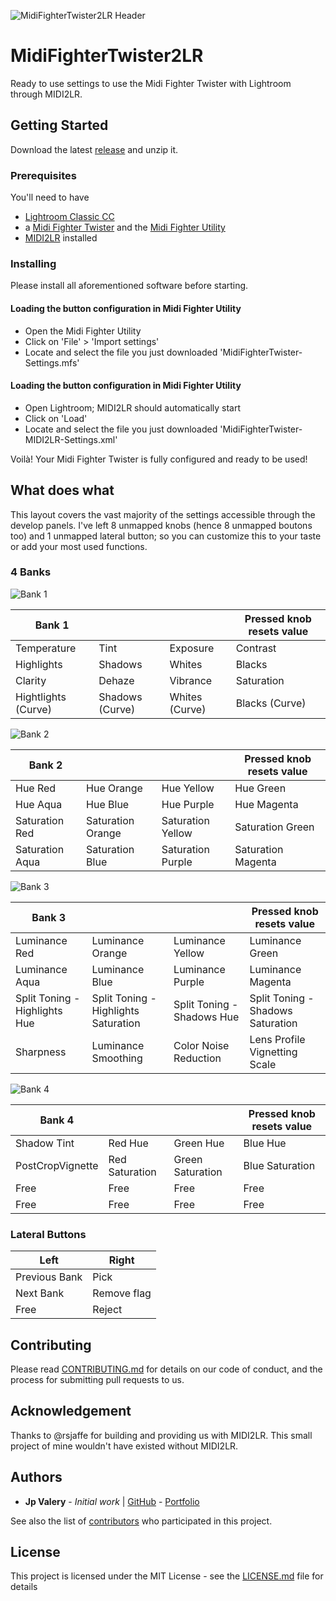 ![MidiFighterTwister2LR Header](https://user-images.githubusercontent.com/4112343/54785495-c1fdfa80-4bfc-11e9-9847-9c035fdf9544.jpg)
# MidiFighterTwister2LR
Ready to use settings to use the Midi Fighter Twister with Lightroom through MIDI2LR.

## Getting Started

Download the latest [release](https://github.com/jpvalery/MidiFighterTwister2LR/releases) and unzip it.

### Prerequisites

You'll need to have
* [Lightroom Classic CC](https://www.adobe.com/products/photoshop-lightroom.html)
* a [Midi Fighter Twister](https://store.djtechtools.com/products/midi-fighter-twister) and the [Midi Fighter Utility](https://store.djtechtools.com/products/midi-fighter-twister#downloads_and_support)
* [MIDI2LR](https://rsjaffe.github.io/MIDI2LR/) installed

### Installing

Please install all aforementioned software before starting.

#### Loading the button configuration in Midi Fighter Utility
* Open the Midi Fighter Utility
* Click on 'File' > 'Import settings'
* Locate and select the file you just downloaded 'MidiFighterTwister-Settings.mfs'

#### Loading the button configuration in Midi Fighter Utility
* Open Lightroom; MIDI2LR should automatically start
* Click on 'Load'
* Locate and select the file you just downloaded 'MidiFighterTwister-MIDI2LR-Settings.xml'

Voilà! Your Midi Fighter Twister is fully configured and ready to be used!

## What does what

This layout covers the vast majority of the settings accessible through the develop panels.
I've left 8 unmapped knobs (hence 8 unmapped boutons too) and 1 unmapped lateral button; so you can customize this to your taste or add your most used functions.

### 4 Banks

![Bank 1](https://user-images.githubusercontent.com/4112343/54785497-c1fdfa80-4bfc-11e9-9685-d313e6ab69ac.jpg)

| Bank 1 |   |   | Pressed knob resets value |
|-------|---|---|---------------------------|
| Temperature | Tint | Exposure | Contrast |
| Highlights | Shadows | Whites | Blacks |
| Clarity | Dehaze | Vibrance | Saturation |
| Hightlights (Curve) | Shadows (Curve) | Whites (Curve) | Blacks (Curve) |

![Bank 2](https://user-images.githubusercontent.com/4112343/54785498-c1fdfa80-4bfc-11e9-98cc-a3ff858e94e5.jpg)

| Bank 2 |   |   | Pressed knob resets value |
|-------|---|---|---------------------------|
| Hue Red | Hue Orange | Hue Yellow | Hue Green |
| Hue Aqua | Hue Blue | Hue Purple | Hue Magenta |
| Saturation Red | Saturation Orange | Saturation Yellow | Saturation Green |
| Saturation Aqua | Saturation Blue | Saturation Purple | Saturation Magenta |

![Bank 3](https://user-images.githubusercontent.com/4112343/54785499-c1fdfa80-4bfc-11e9-893c-a656dbe34412.jpg)

| Bank 3 |   |   | Pressed knob resets value |
|-------|---|---|---------------------------|
| Luminance Red | Luminance Orange | Luminance Yellow | Luminance Green |
| Luminance Aqua | Luminance Blue | Luminance Purple | Luminance Magenta |
| Split Toning - Highlights Hue | Split Toning - Highlights Saturation | Split Toning - Shadows Hue | Split Toning - Shadows Saturation |
| Sharpness | Luminance Smoothing | Color Noise Reduction | Lens Profile Vignetting Scale |

![Bank 4](https://user-images.githubusercontent.com/4112343/54785500-c1fdfa80-4bfc-11e9-9ff5-72173d46a0e8.jpg)

| Bank 4 |   |   | Pressed knob resets value |
|-------|---|---|---------------------------|
| Shadow Tint | Red Hue | Green Hue | Blue Hue |
| PostCropVignette | Red Saturation | Green Saturation | Blue Saturation |
| Free | Free | Free | Free |
| Free | Free | Free | Free |

### Lateral Buttons

| Left          | Right       |
|---------------|-------------|
| Previous Bank | Pick        |
| Next Bank     | Remove flag |
| Free          | Reject      |

## Contributing

Please read [CONTRIBUTING.md](https://github.com/jpvalery/MidiFighterTwister2LR/blob/master/CONTRIBUTING.md) for details on our code of conduct, and the process for submitting pull requests to us.

## Acknowledgement

Thanks to @rsjaffe for building and providing us with MIDI2LR. This small project of mine wouldn't have existed without MIDI2LR.

## Authors

* **Jp Valery** - *Initial work* | [GitHub](https://github.com/jpvalery) - [Portfolio](https://jpvalery.photo)

See also the list of [contributors](https://github.com/jpvalery/MidiFighterTwister2LR/graphs/contributors) who participated in this project.

## License

This project is licensed under the MIT License - see the [LICENSE.md](LICENSE.md) file for details
